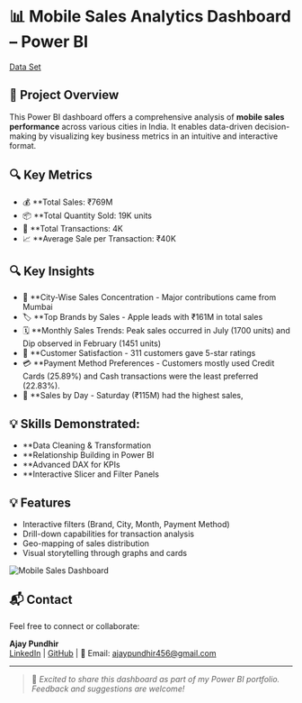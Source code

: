 # 📊 Mobile Sales Analytics Dashboard – Power BI

[Data Set](https://github.com/Ajaypundhir456/Mobile-Sales-Analytics-Dashboard/blob/main/Mobile%20Sales%20Data.xlsx)


## 🚀 Project Overview

This Power BI dashboard offers a comprehensive analysis of **mobile sales performance** across various cities in India. It enables data-driven decision-making by visualizing key business metrics in an intuitive and interactive format.

## 🔍 Key Metrics

- 💰 **Total Sales: ₹769M
- 📦 **Total Quantity Sold: 19K units
- 🔄 **Total Transactions: 4K
- 📈 **Average Sale per Transaction: ₹40K


## 🔍 Key Insights

- 🌆 **City-Wise Sales Concentration - Major contributions came from Mumbai
- 🏷️ **Top Brands by Sales - Apple leads with ₹161M in total sales
- 🗓️ **Monthly Sales Trends: Peak sales occurred in July (1700 units) and Dip observed in February (1451 units)
- 🌟 **Customer Satisfaction - 311 customers gave 5-star ratings
- 💳 **Payment Method Preferences - Customers mostly used Credit Cards (25.89%) and  Cash transactions were the least preferred (22.83%).
- 📆 **Sales by Day - Saturday (₹115M) had the highest sales,


## 💡 Skills Demonstrated:

- **Data Cleaning & Transformation
- **Relationship Building in Power BI
- **Advanced DAX for KPIs
- **Interactive Slicer and Filter Panels


## 💡 Features

- Interactive filters (Brand, City, Month, Payment Method)
- Drill-down capabilities for transaction analysis
- Geo-mapping of sales distribution
- Visual storytelling through graphs and cards

![Mobile Sales Dashboard](https://github.com/user-attachments/assets/cc857a0f-4c08-4371-b473-2c06f4973e90)

## 📬 Contact

Feel free to connect or collaborate:

**Ajay Pundhir**  
[LinkedIn](https://www.linkedin.com/in/ajay-pundhir-ab3a98193) | [GitHub](https://github.com/Ajaypundhir456) | 📧 Email: ajaypundhir456@gmail.com

---

> 📣 *Excited to share this dashboard as part of my Power BI portfolio. Feedback and suggestions are welcome!*

